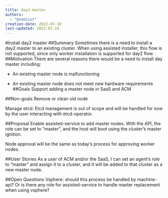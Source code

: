 ```yaml
---
title: day2-master
authors:
  - "@oamizur"
creation-date: 2022-07-10
last-updated: 2022-07-24
---
```


#Install day2 master
##Summary
Sometimes there is a need to install a day2 master to an existing cluster. When using assisted installer, this flow is not supported, since only worker installation is supported for day2 flow.
##Motivation
There are several reasons there would be a need to install day master including:

- An existing master node is malfunctioning

- An existing master node does not meet new hardware requirements
  ##Goals
  Support adding a master node in SaaS and ACM

##Non-goals
Remove or clean old node

Manage etcd: Etcd management is out of scope and will be handled for now by the user interacting with etcd-operator.

##Proposal
Enable assisted-service to add master nodes. With the API, the role can be set to “master”, and the host will boot using the cluster’s master ignition.

Node approval will be the same as today’s process for approving worker nodes.

##User Stories
As a user of ACM and/or the SaaS, I can set an agent’s role to “master” and assign it to a cluster, and it will be added to that cluster as a new master node.

##Open Questions
Vsphere: should this process be handled by machine-api? Or is there any role for assisted-service to handle master replacement when using vsphere?
